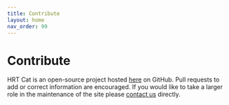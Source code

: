```yaml
---
title: Contribute
layout: home
nav_order: 99
---
```


# Contribute

HRT Cat is an open-source project hosted [here](https://github.com/hrtcat/hrtcat) on GitHub. Pull requests to add or correct information are encouraged. If you would like to take a larger role in the maintenance of the site please [contact us](/pages/contact) directly.
